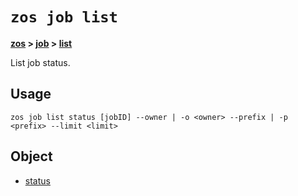 # `zos job list`

**[zos](../../zos-article.md) > [job](../job-article.md) > [list](list-article.md)**

List job status. <!--job-list-description-->

## Usage

```zos job list status [jobID] --owner | -o <owner> --prefix | -p <prefix> --limit <limit>```

## Object

- [status](zos-job-list-status.md)
